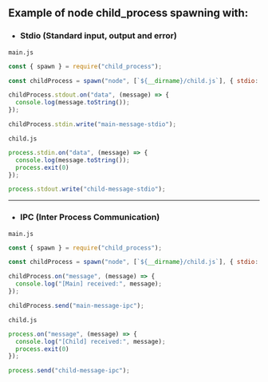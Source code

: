 ## Example of node child_process spawning with:
- ### Stdio (**Standard input, output and error**)

<code>main.js</code>
```javascript
const { spawn } = require("child_process");

const childProcess = spawn("node", [`${__dirname}/child.js`], { stdio: ["pipe", "pipe", "pipe"] });

childProcess.stdout.on("data", (message) => {
  console.log(message.toString());
});

childProcess.stdin.write("main-message-stdio");
```

<code>child.js</code>
```javascript
process.stdin.on("data", (message) => {
  console.log(message.toString());
  process.exit(0)
});

process.stdout.write("child-message-stdio");
```
---
- ### IPC (**Inter Process Communication**)

<code>main.js</code>
```javascript
const { spawn } = require("child_process");

const childProcess = spawn("node", [`${__dirname}/child.js`], { stdio: ["inherit","inherit","inherit", "ipc"] });

childProcess.on("message", (message) => {
  console.log("[Main] received:", message);
});

childProcess.send("main-message-ipc");
```

<code>child.js</code>
```javascript
process.on("message", (message) => {
  console.log("[Child] received:", message);
  process.exit(0)
});

process.send("child-message-ipc");
```
